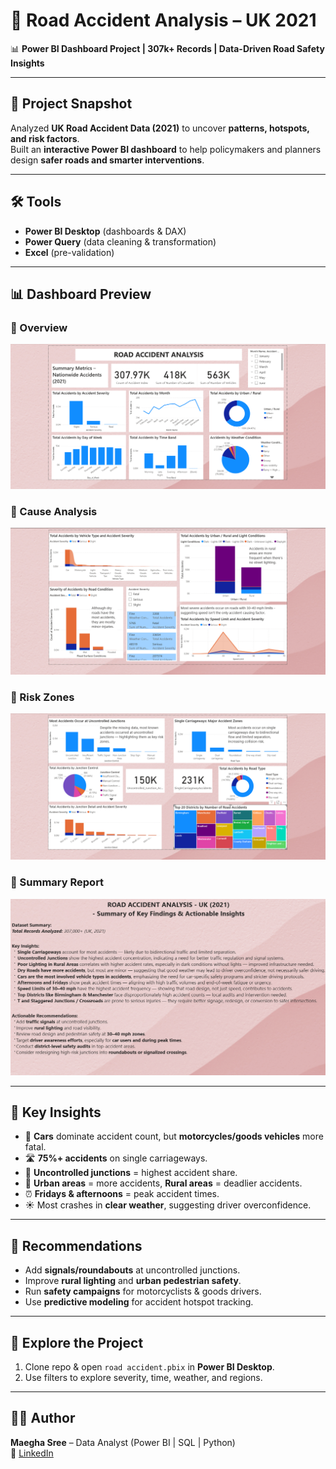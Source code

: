 # 🚦 Road Accident Analysis – UK 2021  

📊 **Power BI Dashboard Project | 307k+ Records | Data-Driven Road Safety Insights**  

---

## 📖 Project Snapshot  
Analyzed **UK Road Accident Data (2021)** to uncover **patterns, hotspots, and risk factors**.  
Built an **interactive Power BI dashboard** to help policymakers and planners design **safer roads and smarter interventions**.  

---

## 🛠️ Tools  
- **Power BI Desktop** (dashboards & DAX)  
- **Power Query** (data cleaning & transformation)  
- **Excel** (pre-validation)  

---

## 📊 Dashboard Preview  

### 📌 Overview  
![](dashboard%20images/overview.png)  

### 📌 Cause Analysis  
![](dashboard%20images/causes.png)  

### 📌 Risk Zones  
![](dashboard%20images/riskzones.png)  

### 📌 Summary Report  
![](dashboard%20images/summary.png)  


---

## 🔑 Key Insights  
- 🚗 **Cars** dominate accident count, but **motorcycles/goods vehicles** more fatal.  
- 🛣️ **75%+ accidents** on single carriageways.  
- 🚦 **Uncontrolled junctions** = highest accident share.  
- 🌆 **Urban areas** = more accidents, **Rural areas** = deadlier accidents.  
- ⏰ **Fridays & afternoons** = peak accident times.  
- ☀️ Most crashes in **clear weather**, suggesting driver overconfidence.  

---

## 🚧 Recommendations  
- Add **signals/roundabouts** at uncontrolled junctions.  
- Improve **rural lighting** and **urban pedestrian safety**.  
- Run **safety campaigns** for motorcyclists & goods drivers.  
- Use **predictive modeling** for accident hotspot tracking.  

---

## 🚀 Explore the Project  
1. Clone repo & open `road accident.pbix` in **Power BI Desktop**.  
2. Use filters to explore severity, time, weather, and regions.  

---

## 👩‍💻 Author  
**Maegha Sree** – Data Analyst (Power BI | SQL | Python)  
🔗 [LinkedIn](https://linkedin.com/in/maeghasree)   
